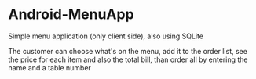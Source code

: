 # Android-MenuApp
Simple menu application (only client side), also using SQLite

The customer can choose what's on the menu,
add it to the order list, 
see the price for each item and also the total bill,
than order all by entering the name and a table number
